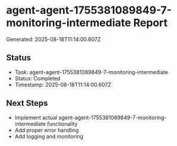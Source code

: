 # agent-agent-1755381089849-7-monitoring-intermediate Report

Generated: 2025-08-18T11:14:00.607Z

## Status
- Task: agent-agent-1755381089849-7-monitoring-intermediate
- Status: Completed
- Timestamp: 2025-08-18T11:14:00.607Z

## Next Steps
- Implement actual agent-agent-1755381089849-7-monitoring-intermediate functionality
- Add proper error handling
- Add logging and monitoring
